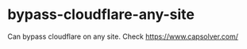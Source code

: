 # bypass-cloudflare-any-site
Can bypass cloudflare on any site. Check https://www.capsolver.com/ 











                                                                                                                                                                                    
